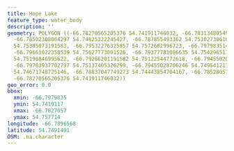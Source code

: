 ```yaml
---
title: Hope Lake
feature_type: water_body
description: ''
geometry: POLYGON ((-66.78270565205376 54.741911746032, -66.78313480549635 54.74478535056335,
  -66.78502308064297 54.74825322245427, -66.787855493362 54.7510273061617, -66.79051624470473
  54.75385073191583, -66.79532276325857 54.7572682996723, -66.79798351460039 54.7577140481104,
  -66.79661022358539 54.75627773001526, -66.79377781086635 54.7542965179844, -66.79266201191582
  54.75196846995622, -66.79266201191582 54.75122544772618, -66.79455028706246 54.75157219313015,
  -66.79703937702797 54.75137405326299, -66.79455028706246 54.74954121352443, -66.79154621296621
  54.74671748725146, -66.78837047749273 54.74443854704167, -66.78528057270833 54.74290266717659,
  -66.78270565205376 54.741911746032))
geo_error: 0.0
bbox:
  xmin: -66.7979835
  ymin: 54.7419117
  xmax: -66.7827057
  ymax: 54.757714
longitude: -66.7896568
latitude: 54.7491491
OSM: .na.character
---
```

